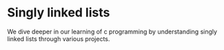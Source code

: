 # Singly linked lists

We dive deeper in our learning of c programming by understanding singly linked lists through various projects. 
